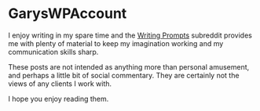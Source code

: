 # GarysWPAccount

I enjoy writing in my spare time and the [Writing Prompts](https://www.reddit.com/r/WritingPrompts) subreddit 
provides me with plenty of material to keep my imagination working and my communication skills sharp.

These posts are not intended as anything more than personal amusement, and perhaps a little bit of social commentary.
 They are certainly not the views of any clients I work with.

I hope you enjoy reading them. 